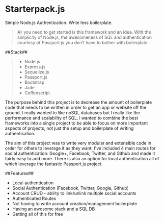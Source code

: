 Starterpack.js
=================
Simple Node.js Authentication. Write less boilerplate. 


> All you need to get started is this framework and an idea. With the simplicity of Node.js, the awesomeness of SQL and authentication courtesy of Passport.js you don't have to bother with boilerplate.  

##Stack##
>  - Node.js
>  - Express.js
>  - Sequelize.js
>  - Passport.js
>  - Bootstrap
>  - Jade
>  - Coffeescript


The purpose behind this project is to decrease the amount of boilerplate code that needs to be written in order to get an app or website off the ground. I really wanted to like noSQL databases but I really like the performance and scalability of SQL. I wanted to combine the best frameworks into a single project to be able to focus on more important aspects of projects, not just the setup and boilerplate of writing authentication. 

The aim of this project was to write very modular and extensible code in order for others to leverage it as they want. I've included 4 main routes for social authentication: Google+, Facebook, Twitter, and Github and made it fairly easy to add more. There is also an option for local authentication all of which leverage the fantastic Passport.js project. 

##Features##
  - Local authentication
  - Social Authentication (Facebook, Twitter, Google, Github)
  - Account CRUD - ability to link/unlink multiple social accounts
  - Authenticated Routes
  - Not having to write account creation/management boilerplate
  - Having an awesome stack and a SQL DB
  - Getting all of this for free

